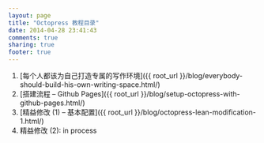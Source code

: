 ```yaml
---
layout: page
title: "Octopress 教程目录"
date: 2014-04-28 23:41:43
comments: true
sharing: true
footer: true
---
```


1. [每个人都该为自己打造专属的写作环境]({{ root_url }}/blog/everybody-should-build-his-own-writing-space.html/)
2. [搭建流程 – Github Pages]({{ root_url }}/blog/setup-octopress-with-github-pages.html/)
3. [精益修改 (1) – 基本配置]({{ root_url }}/blog/octopress-lean-modification-1.html/)
4. 精益修改 (2): in process

